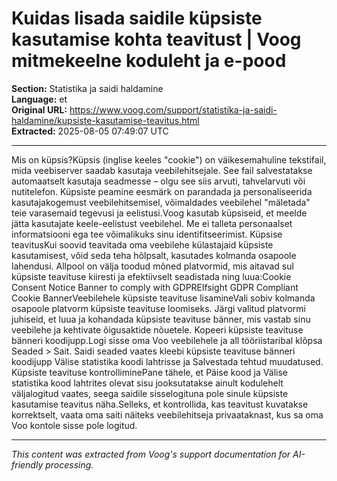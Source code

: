 # Kuidas lisada saidile küpsiste kasutamise kohta teavitust | Voog mitmekeelne koduleht ja e-pood

**Section:** Statistika ja saidi haldamine  
**Language:** et  
**Original URL:** https://www.voog.com/support/statistika-ja-saidi-haldamine/kupsiste-kasutamise-teavitus.html  
**Extracted:** 2025-08-05 07:49:07 UTC

---

Mis on küpsis?Küpsis (inglise keeles "cookie") on väikesemahuline tekstifail, mida veebiserver saadab kasutaja veebilehitsejale. See fail salvestatakse automaatselt kasutaja seadmesse – olgu see siis arvuti, tahvelarvuti või nutitelefon. Küpsiste peamine eesmärk on parandada ja personaliseerida kasutajakogemust veebilehitsemisel, võimaldades veebilehel "mäletada" teie varasemaid tegevusi ja eelistusi.Voog kasutab küpsiseid, et meelde jätta kasutajate keele-eelistust veebilehel. Me ei talleta personaalset informatsiooni ega tee võimalikuks sinu identifitseerimist.
Küpsise teavitusKui soovid teavitada oma veebilehe külastajaid küpsiste kasutamisest, võid seda teha hõlpsalt, kasutades kolmanda osapoole lahendusi. Allpool on välja toodud mõned platvormid, mis aitavad sul küpsiste teavituse kiiresti ja efektiivselt seadistada ning luua:Cookie Consent Notice Banner to comply with GDPRElfsight GDPR Compliant Cookie BannerVeebilehele küpsiste teavituse lisamineVali sobiv kolmanda osapoole platvorm küpsiste teavituse loomiseks. Järgi valitud platvormi juhiseid, et luua ja kohandada küpsiste teavituse bänner, mis vastab sinu veebilehe ja kehtivate õigusaktide nõuetele. Kopeeri küpsiste teavituse bänneri koodijupp.Logi sisse oma Voo veebilehele ja all tööriistaribal klõpsa Seaded > Sait. Saidi seaded vaates kleebi küpsiste teavituse bänneri koodijupp Välise statistika koodi lahtrisse ja Salvestada tehtud muudatused.
Küpsiste teavituse kontrolliminePane tähele, et  Päise kood ja Välise statistika kood lahtrites olevat sisu jooksutatakse ainult kodulehelt väljalogitud vaates, seega saidile sisselogituna pole sinule küpsiste kasutamise teavitus näha.Selleks, et kontrollida, kas teavitust kuvatakse korrektselt, vaata oma saiti näiteks veebilehitseja privaataknast, kus sa oma Voo kontole sisse pole logitud.

---

*This content was extracted from Voog's support documentation for AI-friendly processing.*
